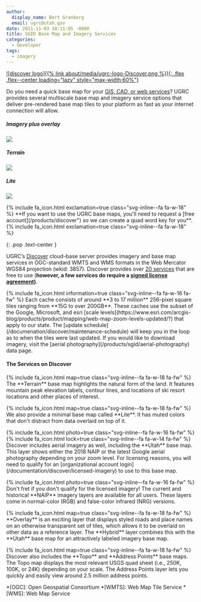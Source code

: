 ```yaml
---
author:
  display_name: Bert Granberg
  email: ugrc@utah.gov
date: 2011-11-03 18:11:05 -0600
title: SGID Base Map and Imagery Services
categories:
  - Developer
tags:
  - imagery
---
```

[![discover logo]({% link about/media/ugrc-logo-Discover.png %}){: .flex .flex--center loading="lazy" style="max-width:60%"}](/products/discover)

Do you need a quick base map for your [GIS, CAD, or web services](/products/discover)? UGRC provides several multiscale base map and imagery service options that deliver pre-rendered base map tiles to your platform as fast as your internet connection will allow.

<div class="grid">
  <div class="grid__col grid__col--1-of-3 text-center">
      <h5 class="text-center">Imagery plus overlay</h5>
      <img src="{% link images/stgeorge_hybrid_basemap.png %}" class="outline" loading="lazy" />
  </div>
  <div class="grid__col grid__col--1-of-3 text-center">
      <h5 class="text-center">Terrain</h5>
      <img src="{% link images/brianhead_terrain_basemap.png %}" class="outline" loading="lazy" />
  </div>
  <div class="grid__col grid__col--1-of-3 text-center">
      <h5 class="text-center">Lite</h5>
      <img src="{% link images/provo_lite_basemap.png %}" class="outline" loading="lazy" />
  </div>
</div>
<p markdown="span">
  {% include fa_icon.html exclamation=true class="svg-inline--fa fa-w-18" %}
  **If you want to use the UGRC base maps, you'll need to request a [free account](/products/discover") so we can create a quad word key for you**.
  {% include fa_icon.html exclamation=true class="svg-inline--fa fa-w-18" %}
</p>
{: .pop .text-center }

UGRC’s [Discover](/products/discover) cloud-base server provides imagery and base map services in OGC-standard WMTS and WMS formats in the Web Mercator WGS84 projection (wkid: 3857). Discover provides over [20 services](/products/discover) that are free to use (**however, a few services do require a [signed license agreement](/documentation/discover/licensed-imagery))**.

<p markdown="span">
{% include fa_icon.html information=true class="svg-inline--fa fa-w-16 fa-fw" %} Each cache consists of around **3 to 17 million** 256-pixel square tiles ranging from **15G to over 200GB**. These caches use the subset of the Google, Microsoft, and esri [scale levels](https://www.esri.com/arcgis-blog/products/product/mapping/web-map-zoom-levels-updated/?) that apply to our state. The [update schedule](/documenation/discover/maintenance-schedule) will keep you in the loop as to when the tiles were last updated. If you would like to download imagery, visit the [aerial photography](/products/sgid/aerial-photography) data page.
</p>

#### The Services on Discover

<p markdown="span">
{% include fa_icon.html map=true class="svg-inline--fa fa-w-18 fa-fw" %} The **Terrain** base map highlights the natural form of the land. It features mountain peak elevation labels, contour lines, and locations of ski resort locations and other places of interest.
</p>

<p markdown="span">
{% include fa_icon.html map=true class="svg-inline--fa fa-w-18 fa-fw" %} We also provide a minimal base map called **Lite**. It has muted colors that don't distract from data overlaid on top of it.</p>

<p markdown="span">
{% include fa_icon.html photo=true class="svg-inline--fa fa-w-16 fa-fw" %}{% include fa_icon.html lock=true class="svg-inline--fa fa-w-14 fa-fw" %} Discover includes aerial imagery as well, including the **Utah** base map. This layer shows either the 2018 NAIP or the latest Google aerial photography depending on your zoom level. For licensing reasons, you will need to qualify for an [organizational account login](/documentation/discover/licensed-imagery) to use to this base map.
</p>

<p markdown="span">
{% include fa_icon.html photo=true class="svg-inline--fa fa-w-16 fa-fw" %} Don't fret if you don't qualify for the licensed imagery! The current and historical **NAIP** imagery layers are available for all users. These layers come in normal-color (RGB) and false-color infrared (NRG) versions.
</p>

<p markdown="span">
{% include fa_icon.html map=true class="svg-inline--fa fa-w-18 fa-fw" %} **Overlay** is an exciting layer that displays styled roads and place names on an otherwise transparent set of tiles, which allows it to be overlaid on other data as a reference layer. The **Hybrid** layer combines this with the **Utah** base map for an attractively labeled imagery base map.
</p>

<p markdown="span">
{% include fa_icon.html map=true class="svg-inline--fa fa-w-18 fa-fw" %} Discover also includes the **Topo** and **Address Points** base maps. The Topo map displays the most relevant USGS quad sheet (i.e., 250K, 100K, or 24K) depending on your scale. The Address Points layer lets you quickly and easily view around 2.5 million address points.
</p>

*[OGC]: Open Geospatial Consortium
*[WMTS]: Web Map Tile Service
*[WMS]: Web Map Service
